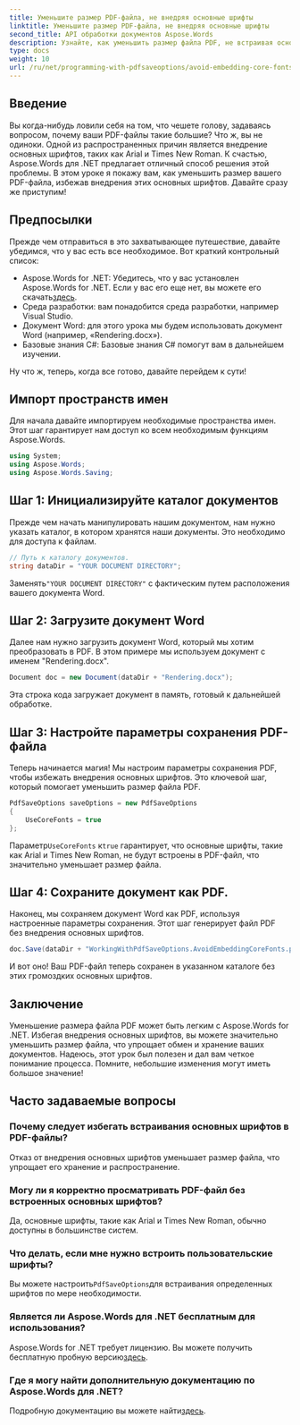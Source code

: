 ```yaml
---
title: Уменьшите размер PDF-файла, не внедряя основные шрифты
linktitle: Уменьшите размер PDF-файла, не внедряя основные шрифты
second_title: API обработки документов Aspose.Words
description: Узнайте, как уменьшить размер файла PDF, не встраивая основные шрифты с помощью Aspose.Words for .NET. Следуйте нашему пошаговому руководству, чтобы оптимизировать ваши PDF-файлы.
type: docs
weight: 10
url: /ru/net/programming-with-pdfsaveoptions/avoid-embedding-core-fonts/
---
```

## Введение

Вы когда-нибудь ловили себя на том, что чешете голову, задаваясь вопросом, почему ваши PDF-файлы такие большие? Что ж, вы не одиноки. Одной из распространенных причин является внедрение основных шрифтов, таких как Arial и Times New Roman. К счастью, Aspose.Words для .NET предлагает отличный способ решения этой проблемы. В этом уроке я покажу вам, как уменьшить размер вашего PDF-файла, избежав внедрения этих основных шрифтов. Давайте сразу же приступим!

## Предпосылки

Прежде чем отправиться в это захватывающее путешествие, давайте убедимся, что у вас есть все необходимое. Вот краткий контрольный список:

-  Aspose.Words for .NET: Убедитесь, что у вас установлен Aspose.Words for .NET. Если у вас его еще нет, вы можете его скачать[здесь](https://releases.aspose.com/words/net/).
- Среда разработки: вам понадобится среда разработки, например Visual Studio.
- Документ Word: для этого урока мы будем использовать документ Word (например, «Rendering.docx»).
- Базовые знания C#: Базовые знания C# помогут вам в дальнейшем изучении.

Ну что ж, теперь, когда все готово, давайте перейдем к сути!

## Импорт пространств имен

Для начала давайте импортируем необходимые пространства имен. Этот шаг гарантирует нам доступ ко всем необходимым функциям Aspose.Words.

```csharp
using System;
using Aspose.Words;
using Aspose.Words.Saving;
```

## Шаг 1: Инициализируйте каталог документов

Прежде чем начать манипулировать нашим документом, нам нужно указать каталог, в котором хранятся наши документы. Это необходимо для доступа к файлам.

```csharp
// Путь к каталогу документов.
string dataDir = "YOUR DOCUMENT DIRECTORY";
```

 Заменять`"YOUR DOCUMENT DIRECTORY"` с фактическим путем расположения вашего документа Word.

## Шаг 2: Загрузите документ Word

Далее нам нужно загрузить документ Word, который мы хотим преобразовать в PDF. В этом примере мы используем документ с именем "Rendering.docx".

```csharp
Document doc = new Document(dataDir + "Rendering.docx");
```

Эта строка кода загружает документ в память, готовый к дальнейшей обработке.

## Шаг 3: Настройте параметры сохранения PDF-файла

Теперь начинается магия! Мы настроим параметры сохранения PDF, чтобы избежать внедрения основных шрифтов. Это ключевой шаг, который помогает уменьшить размер файла PDF.

```csharp
PdfSaveOptions saveOptions = new PdfSaveOptions
{
    UseCoreFonts = true
};
```

 Параметр`UseCoreFonts` к`true` гарантирует, что основные шрифты, такие как Arial и Times New Roman, не будут встроены в PDF-файл, что значительно уменьшает размер файла.

## Шаг 4: Сохраните документ как PDF.

Наконец, мы сохраняем документ Word как PDF, используя настроенные параметры сохранения. Этот шаг генерирует файл PDF без внедрения основных шрифтов.

```csharp
doc.Save(dataDir + "WorkingWithPdfSaveOptions.AvoidEmbeddingCoreFonts.pdf", saveOptions);
```

И вот оно! Ваш PDF-файл теперь сохранен в указанном каталоге без этих громоздких основных шрифтов.

## Заключение

Уменьшение размера файла PDF может быть легким с Aspose.Words for .NET. Избегая внедрения основных шрифтов, вы можете значительно уменьшить размер файла, что упрощает обмен и хранение ваших документов. Надеюсь, этот урок был полезен и дал вам четкое понимание процесса. Помните, небольшие изменения могут иметь большое значение!

## Часто задаваемые вопросы

### Почему следует избегать встраивания основных шрифтов в PDF-файлы?
Отказ от внедрения основных шрифтов уменьшает размер файла, что упрощает его хранение и распространение.

### Могу ли я корректно просматривать PDF-файл без встроенных основных шрифтов?
Да, основные шрифты, такие как Arial и Times New Roman, обычно доступны в большинстве систем.

### Что делать, если мне нужно встроить пользовательские шрифты?
 Вы можете настроить`PdfSaveOptions`для встраивания определенных шрифтов по мере необходимости.

### Является ли Aspose.Words для .NET бесплатным для использования?
 Aspose.Words for .NET требует лицензию. Вы можете получить бесплатную пробную версию[здесь](https://releases.aspose.com/).

### Где я могу найти дополнительную документацию по Aspose.Words для .NET?
 Подробную документацию вы можете найти[здесь](https://reference.aspose.com/words/net/).